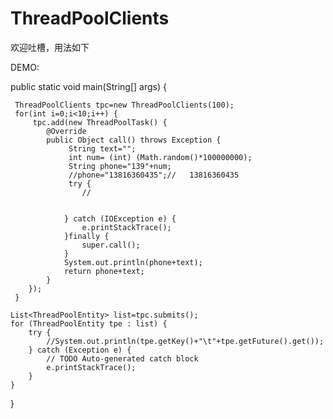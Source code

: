 # ThreadPoolClients

欢迎吐槽，用法如下

DEMO:



public static void main(String[] args) {
		
	 ThreadPoolClients tpc=new ThreadPoolClients(100);
	 for(int i=0;i<10;i++) {
		 tpc.add(new ThreadPoolTask() {
			@Override
			public Object call() throws Exception {
				 String text="";
				 int num= (int) (Math.random()*100000000);
				 String phone="139"+num;
				 //phone="13816360435";//   13816360435 
				 try {
				    //


				} catch (IOException e) {
					e.printStackTrace();
				}finally {
					super.call();
				}
				System.out.println(phone+text);
				return phone+text;
			}
		});
	 }

	List<ThreadPoolEntity> list=tpc.submits();
	for (ThreadPoolEntity tpe : list) {
		try {
			//System.out.println(tpe.getKey()+"\t"+tpe.getFuture().get());
		} catch (Exception e) {
			// TODO Auto-generated catch block
			e.printStackTrace();
		}
	}
			
			
}
  
  
